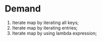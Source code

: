 # Demand

1. Iterate map by iterating all keys;
2. Iterate map by iterating entries;
3. Iterate map by using lambda expression;
